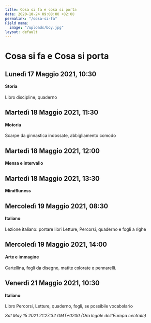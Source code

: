 ```yaml
---
title: Cosa si fa e cosa si porta
date: 2020-10-24 09:08:00 +02:00
permalink: "/cosa-si-fa"
Field name:
  image: "/uploads/boy.jpg"
layout: default
---
```


# Cosa si fa e Cosa si porta
## Lunedì 17 Maggio 2021, 10:30
#### Storia
Libro discipline, quaderno  
## Martedì 18 Maggio 2021, 11:30
#### Motoria
Scarpe da ginnastica indossate, abbigliamento comodo  
## Martedì 18 Maggio 2021, 12:00
#### Mensa e intervallo
  
## Martedì 18 Maggio 2021, 13:30
#### Mindfluness
  
## Mercoledì 19 Maggio 2021, 08:30
#### Italiano
<span>Lezione italiano: portare libri Letture, Percorsi, quaderno e fogli a righe</span>  
## Mercoledì 19 Maggio 2021, 14:00
#### Arte e immagine
Cartellina, fogli da disegno, matite colorate e pennarelli.  
## Venerdì 21 Maggio 2021, 10:30
#### Italiano
Libro Percorsi, Letture, quaderno, fogli, se possibile vocabolario  

_Sat May 15 2021 21:27:32 GMT+0200 (Ora legale dell’Europa centrale)_